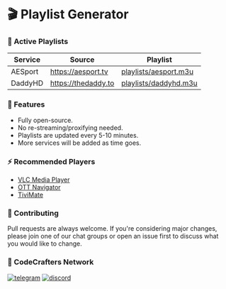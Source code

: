 # 🎬 Playlist Generator

### 🔗 Active Playlists

| Service | Source             | Playlist                                                                                                                |
| ------- | ------------------ | ----------------------------------------------------------------------------------------------------------------------- |
| AESport | https://aesport.tv | [playlists/aesport.m3u](https://raw.githubusercontent.com/YoCodeCrafters/playlist-generator/main/playlists/aesport.m3u) |
| DaddyHD | https://thedaddy.to   | [playlists/daddyhd.m3u](https://raw.githubusercontent.com/YoCodeCrafters/playlist-generator/main/playlists/daddyhd.m3u) |

### 🎁 Features

- Fully open-source.
- No re-streaming/proxifying needed.
- Playlists are updated every 5-10 minutes.
- More services will be added as time goes.

### ⚡ Recommended Players

- [VLC Media Player](https://www.videolan.org/vlc/)
- [OTT Navigator](https://www.apkmirror.com/apk/sia-scillarium-studio/ott-navigator-iptv/)
- [TiviMate](https://play.google.com/store/apps/details?id=ar.tvplayer.tv&hl=en&gl=US)

### 💙 Contributing

Pull requests are always welcome. If you're considering major changes, please join one of our chat groups or open an issue first to discuss what you would like to change.

### 🌌 CodeCrafters Network

[![telegram](https://img.shields.io/badge/Telegram-2CA5E0?style=for-the-badge&logo=telegram&logoColor=white)](https://t.me/realcodecrafters)
[![discord](https://img.shields.io/badge/Discord-7289DA?style=for-the-badge&logo=discord&logoColor=white)](https://discord.gg/codecrafters)

